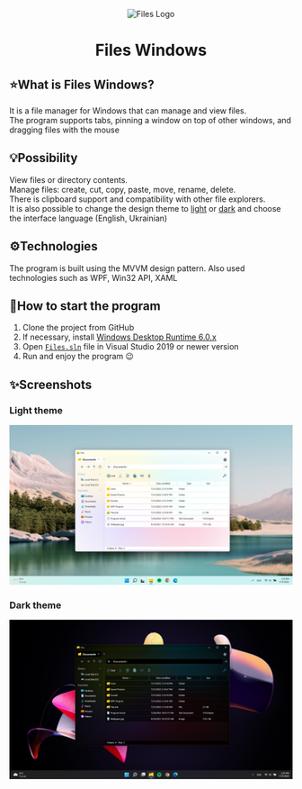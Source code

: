 <p align="center">
  <img alt="Files Logo" src="Images/filesicon.ico" width="96px"/>
  <h1 align="center">Files Windows</h1>
</p>

## ⭐What is Files Windows?
It is a file manager for Windows that can manage and view files.</br>
The program supports tabs, pinning a window on top of other windows, and dragging files with the mouse

## 💡Possibility
View files or directory contents.</br>Manage files: create, cut, copy, paste, move, rename, delete.</br>
There is clipboard support and compatibility with other file explorers.</br>
It is also possible to change the design theme to [light](https://github.com/pavlogook/Files-Windows/edit/main/README.md#light-theme) or [dark](https://github.com/pavlogook/Files-Windows/edit/main/README.md#dark-theme) and choose the interface language (English, Ukrainian)

## ⚙️Technologies
The program is built using the MVVM design pattern. Also used technologies such as WPF, Win32 API, XAML

## 🚀How to start the program
1. Clone the project from GitHub
2. If necessary, install [Windows Desktop Runtime 6.0.x](https://dotnet.microsoft.com/en-us/download/dotnet/6.0)
3. Open [`Files.sln`](https://github.com/pavlogook/Files-Windows/blob/main/Files.sln) file in Visual Studio 2019 or newer version
4. Run and enjoy the program 😉

## ✨Screenshots
### Light theme
<img src="Images/lighttheme.png" width="720">

### Dark theme
<img src="Images/darktheme.png" width="720">
